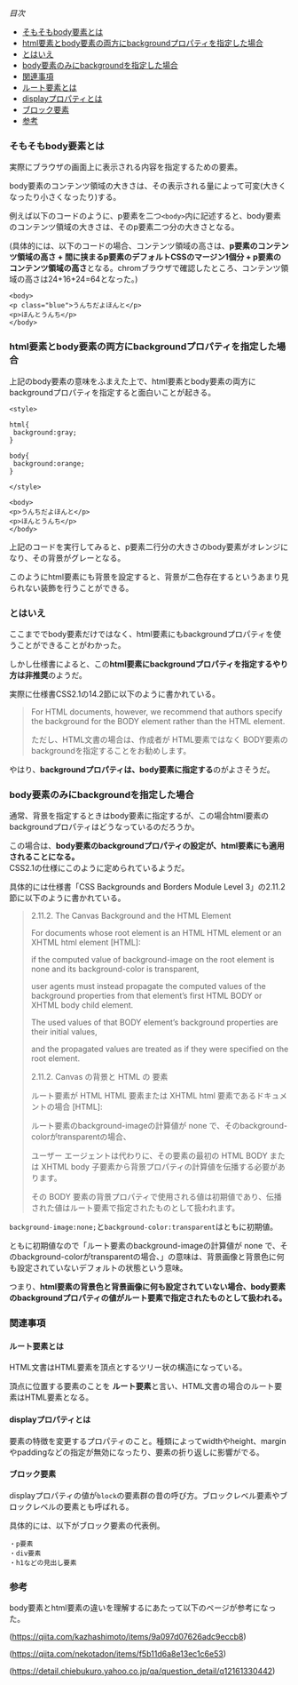 *目次*
* [そもそもbody要素とは](#そもそもbody要素とは)
* [html要素とbody要素の両方にbackgroundプロパティを指定した場合](#html要素とbody要素の両方にbackgroundプロパティを指定した場合)
* [とはいえ](#とはいえ)
* [body要素のみにbackgroundを指定した場合](#body要素のみにbackgroundを指定した場合)
* [関連事項](#関連事項)
* [ルート要素とは](#ルート要素とは)
* [displayプロパティとは](#displayプロパティとは)
* [ブロック要素](#ブロック要素)
* [参考](#参考)

### そもそもbody要素とは

実際にブラウザの画面上に表示される内容を指定するための要素。

body要素のコンテンツ領域の大きさは、その表示される量によって可変(大きくなったり小さくなったり)する。

例えば以下のコードのように、p要素を二つ`<body>`内に記述すると、body要素のコンテンツ領域の大きさは、そのp要素二つ分の大きさとなる。

(具体的には、以下のコードの場合、コンテンツ領域の高さは、**p要素のコンテンツ領域の高さ + 間に挟まるp要素のデフォルトCSSのマージン1個分 + p要素のコンテンツ領域の高さ**となる。chromブラウザで確認したところ、コンテンツ領域の高さは24+16+24=64となった。)

```
<body>
<p class="blue">うんちだよほんと</p>
<p>ほんとうんち</p>
</body>
```

### html要素とbody要素の両方にbackgroundプロパティを指定した場合

上記のbody要素の意味をふまえた上で、html要素とbody要素の両方にbackgroundプロパティを指定すると面白いことが起きる。

```
<style>

html{
 background:gray;
}

body{
 background:orange;
}

</style>

<body>
<p>うんちだよほんと</p>
<p>ほんとうんち</p>
</body>
```

上記のコードを実行してみると、p要素二行分の大きさのbody要素がオレンジになり、その背景がグレーとなる。

このようにhtml要素にも背景を設定すると、背景が二色存在するというあまり見られない装飾を行うことができる。

### とはいえ

ここまででbody要素だけではなく、html要素にもbackgroundプロパティを使うことができることがわかった。

しかし仕様書によると、この**html要素にbackgroundプロパティを指定するやり方は非推奨**のようだ。

実際に仕様書CSS2.1の14.2節に以下のように書かれている。

>For HTML documents, however, we recommend that authors specify the background for the BODY element rather than the HTML element.
>
>ただし、HTML文書の場合は、作成者が HTML要素ではなく BODY要素のbackgroundを指定することをお勧めします。

やはり、**backgroundプロパティは、body要素に指定する**のがよさそうだ。

### body要素のみにbackgroundを指定した場合

通常、背景を指定するときはbody要素に指定するが、この場合html要素のbackgroundプロパティはどうなっているのだろうか。

この場合は、**body要素のbackgroundプロパティの設定が、html要素にも適用されることになる。**  
CSS2.1の仕様にこのように定められているようだ。

具体的には仕様書「CSS Backgrounds and Borders Module Level 3」の2.11.2節に以下のように書かれている。

>2.11.2. The Canvas Background and the HTML <body> Element
>
>For documents whose root element is an HTML HTML element or an XHTML html element [HTML]:
>
>if the computed value of background-image on the root element is none and its background-color is transparent,
>
>user agents must instead propagate the computed values of the background properties from that element’s first HTML BODY or XHTML body child element.
>
>The used values of that BODY element’s background properties are their initial values,
>
>and the propagated values are treated as if they were specified on the root element.
>
>2.11.2. Canvas の背景と HTML の <body> 要素
>
>ルート要素が HTML HTML 要素または XHTML html 要素であるドキュメントの場合 [HTML]:
>
>ルート要素のbackground-imageの計算値が none で、そのbackground-colorがtransparentの場合、
>
>ユーザー エージェントは代わりに、その要素の最初の HTML BODY または XHTML body 子要素から背景プロパティの計算値を伝播する必要があります。
>
>その BODY 要素の背景プロパティで使用される値は初期値であり、伝播された値はルート要素で指定されたものとして扱われます。

`background-image:none;`と`background-color:transparent`はともに初期値。

ともに初期値なので「ルート要素のbackground-imageの計算値が none で、そのbackground-colorがtransparentの場合、」の意味は、背景画像と背景色に何も設定されていないデフォルトの状態という意味。

つまり、**html要素の背景色と背景画像に何も設定されていない場合、body要素のbackgroundプロパティの値がルート要素で指定されたものとして扱われる。**

### 関連事項
#### ルート要素とは

HTML文書はHTML要素を頂点とするツリー状の構造になっている。

頂点に位置する要素のことを **ルート要素**と言い、HTML文書の場合のルート要素はHTML要素となる。 

#### displayプロパティとは

要素の特徴を変更するプロパティのこと。種類によってwidthやheight、marginやpaddingなどの指定が無効になったり、要素の折り返しに影響がでる。 

#### ブロック要素

displayプロパティの値が`block`の要素群の昔の呼び方。ブロックレベル要素やブロックレベルの要素とも呼ばれる。

具体的には、以下がブロック要素の代表例。

```
・p要素
・div要素
・h1などの見出し要素
```

### 参考

body要素とhtml要素の違いを理解するにあたって以下のページが参考になった。

(https://qiita.com/kazhashimoto/items/9a097d07626adc9eccb8)

(https://qiita.com/nekotadon/items/f5b11d6a8e13ec1c6e53)

(https://detail.chiebukuro.yahoo.co.jp/qa/question_detail/q12161330442)




